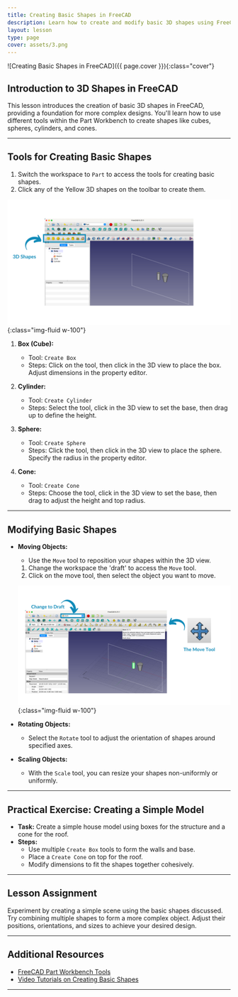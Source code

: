 ```yaml
---
title: Creating Basic Shapes in FreeCAD
description: Learn how to create and modify basic 3D shapes using FreeCAD's tools.
layout: lesson
type: page
cover: assets/3.png
---
```


![Creating Basic Shapes in FreeCAD]({{ page.cover }}){:class="cover"}

## Introduction to 3D Shapes in FreeCAD

This lesson introduces the creation of basic 3D shapes in FreeCAD, providing a foundation for more complex designs. You'll learn how to use different tools within the Part Workbench to create shapes like cubes, spheres, cylinders, and cones.

---

## Tools for Creating Basic Shapes

1. Switch the workspace to `Part` to access the tools for creating basic shapes.
1. Click any of the Yellow 3D shapes on the toolbar to create them.

![Basic Shapes](assets/basic_shapes.png){:class="img-fluid w-100"}

1. **Box (Cube):**
   - Tool: `Create Box`
   - Steps: Click on the tool, then click in the 3D view to place the box. Adjust dimensions in the property editor.

1. **Cylinder:**
   - Tool: `Create Cylinder`
   - Steps: Select the tool, click in the 3D view to set the base, then drag up to define the height.

1. **Sphere:**
   - Tool: `Create Sphere`
   - Steps: Click the tool, then click in the 3D view to place the sphere. Specify the radius in the property editor.

1. **Cone:**
   - Tool: `Create Cone`
   - Steps: Choose the tool, click in the 3D view to set the base, then drag to adjust the height and top radius.

---

## Modifying Basic Shapes

- **Moving Objects:**
  - Use the `Move` tool to reposition your shapes within the 3D view.

  1. Change the workspace the 'draft' to access the `Move` tool.
  1. Click on the move tool, then select the object you want to move.

  ![Move Tool](assets/move_tool.png){:class="img-fluid w-100"}
- **Rotating Objects:**
  - Select the `Rotate` tool to adjust the orientation of shapes around specified axes.
- **Scaling Objects:**
  - With the `Scale` tool, you can resize your shapes non-uniformly or uniformly.

---

## Practical Exercise: Creating a Simple Model

- **Task:** Create a simple house model using boxes for the structure and a cone for the roof.
- **Steps:**
  - Use multiple `Create Box` tools to form the walls and base.
  - Place a `Create Cone` on top for the roof.
  - Modify dimensions to fit the shapes together cohesively.

---

## Lesson Assignment

Experiment by creating a simple scene using the basic shapes discussed. Try combining multiple shapes to form a more complex object. Adjust their positions, orientations, and sizes to achieve your desired design.

---

## Additional Resources

- [FreeCAD Part Workbench Tools](https://wiki.freecadweb.org/Part_Workbench)
- [Video Tutorials on Creating Basic Shapes](https://www.youtube.com/results?search_query=freecad+basic+shapes)

---
